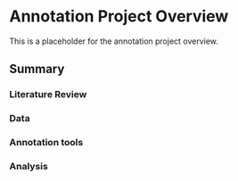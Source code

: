 # Annotation Project Overview 

This is a placeholder for the annotation project overview.

## Summary 


### Literature Review 

### Data

### Annotation tools 

### Analysis





	







